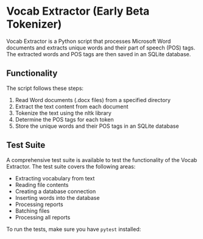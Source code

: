 # Vocab Extractor (Early Beta Tokenizer)

Vocab Extractor is a Python script that processes Microsoft Word documents and extracts unique words and their part of speech (POS) tags. The extracted words and POS tags are then saved in an SQLite database.

## Functionality

The script follows these steps:

1. Read Word documents (.docx files) from a specified directory
2. Extract the text content from each document
3. Tokenize the text using the nltk library
4. Determine the POS tags for each token
5. Store the unique words and their POS tags in an SQLite database

## Test Suite

A comprehensive test suite is available to test the functionality of the Vocab Extractor. The test suite covers the following areas:

- Extracting vocabulary from text
- Reading file contents
- Creating a database connection
- Inserting words into the database
- Processing reports
- Batching files
- Processing all reports

To run the tests, make sure you have `pytest` installed:

